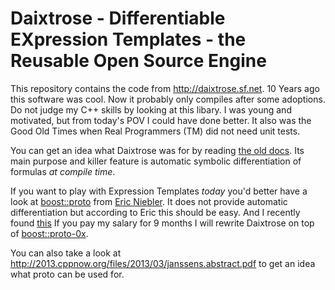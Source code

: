 # Daixtrose - Differentiable EXpression Templates - the Reusable Open Source Engine

This repository contains the code from http://daixtrose.sf.net. 10 Years ago this software was cool. 
Now it probably only compiles after some adoptions. Do not judge my C++ skills by looking at this libary. I was young and motivated, but from today's POV I could have done better. It also was the Good Old Times when Real Programmers (TM) did not need unit tests.

You can get an idea what Daixtrose was for by reading
[the old docs](daixtrose/daixtrose/wwwdoc/manual/MAIN/main.pdf).
Its main purpose and killer feature is automatic symbolic differentiation of formulas *at compile time*.

If you want to play with Expression Templates *today* you'd better have a look at [boost::proto](http://www.boost.org/doc/libs/1_58_0/doc/html/proto.html) from [Eric Niebler](https://github.com/ericniebler/). 
It does not provide automatic differentiation but according to Eric this should be easy. And I recently found [this](https://github.com/NumScale/boost-con-2011/tree/master/proto#part-2-computing-analytical-derivatives)
If you pay my salary for 9 months I will rewrite Daixtrose on top of [boost::proto-0x](https://github.com/ericniebler/proto-0x).

You can also take a look at http://2013.cppnow.org/files/2013/03/janssens.abstract.pdf to get an idea what proto can be used for.  
